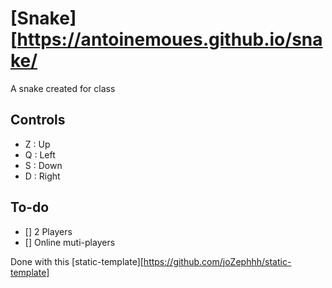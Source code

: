# [Snake][https://antoinemoues.github.io/snake/

A snake created for class

## Controls 
- Z : Up
- Q : Left
- S : Down
- D : Right 

## To-do

- [] 2 Players
- [] Online muti-players

Done with this [static-template][https://github.com/joZephhh/static-template]
